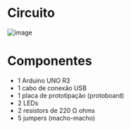 # Circuito
![image](https://user-images.githubusercontent.com/77423877/236471241-212a0217-5e97-4b7d-a28f-64729d45a525.png)

# Componentes
- 1 Arduíno UNO R3
- 1 cabo de conexão USB
- 1 placa de prototipação (protoboard)
- 2 LEDs
- 2 resistors de 220 Ω ohms
- 5 jumpers (macho-macho)
